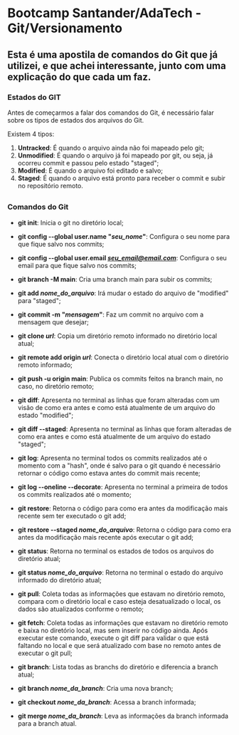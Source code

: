 # Bootcamp Santander/AdaTech - Git/Versionamento

## Esta é uma apostila de comandos do Git que já utilizei, e que achei interessante, junto com uma explicação do que cada um faz.

### Estados do GIT

Antes de começarmos a falar dos comandos do Git, é necessário falar sobre os tipos de estados dos arquivos do Git.

Existem 4 tipos:

1. **Untracked**: É quando o arquivo ainda não foi mapeado pelo git;
2. **Unmodified**: É quando o arquivo já foi mapeado por git, ou seja, já ocorreu commit e passou pelo estado "staged";
3. **Modified**: É quando o arquivo foi editado e salvo;
4. **Staged**: É quando o arquivo está pronto para receber o commit e subir no repositório remoto.

##

### Comandos do Git

* **git init**: Inicia o git no diretório local;

* **git config --global user.name "*seu_nome*"**: Configura o seu nome para que fique salvo nos commits;

* **git config --global user.email *seu_email@email.com***: Configura o seu email para que fique salvo nos commits;

* **git branch -M main**: Cria uma branch main para subir os commits;

* **git add *nome_do_arquivo***: Irá mudar o estado do arquivo de "modified" para "staged";

* **git commit -m "*mensagem*"**: Faz um commit no arquivo com a mensagem que desejar;

* **git clone *url***: Copia um diretório remoto informado no diretório local atual;

* **git remote add origin *url***: Conecta o diretório local atual com o diretório remoto informado;

* **git push -u origin main**: Publica os commits feitos na branch main, no caso, no diretório remoto;

* **git diff**: Apresenta no terminal as linhas que foram alteradas com um visão de como era antes e como está atualmente de um arquivo do estado "modified";

* **git diff --staged**: Apresenta no terminal as linhas que foram alteradas de como era antes e como está atualmente de um arquivo do estado "staged";

* **git log**: Apresenta no terminal todos os commits realizados até o momento com a "hash", onde é salvo para o git quando é necessário retornar o código como estava antes do commit mais recente;

* **git log --oneline --decorate**: Apresenta no terminal a primeira de todos os commits realizados até o momento;

* **git restore**: Retorna o código para como era antes da modificação mais recente sem ter executado o git add;

* **git restore --staged *nome_do_arquivo***: Retorna o código para como era antes da modificação mais recente após executar o git add;

* **git status**: Retorna no terminal os estados de todos os arquivos do diretório atual;

* **git status *nome_do_arquivo***: Retorna no terminal o estado do arquivo informado do diretório atual;

* **git pull**: Coleta todas as informações que estavam no diretório remoto, compara com o diretório local e caso esteja desatualizado o local, os dados são atualizados conforme o remoto;

* **git fetch**: Coleta todas as informações que estavam no diretório remoto e baixa no diretório local, mas sem inserir no código ainda. Após executar este comando, execute o git diff para validar o que está faltando no local e que será atualizado com base no remoto antes de executar o git pull;

* **git branch**: Lista todas as branchs do diretório e diferencia a branch atual;

* **git branch *nome_da_branch***: Cria uma nova branch;

* **git checkout *nome_da_branch***: Acessa a branch informada;

* **git merge *nome_da_branch***: Leva as informações da branch informada para a branch atual.
